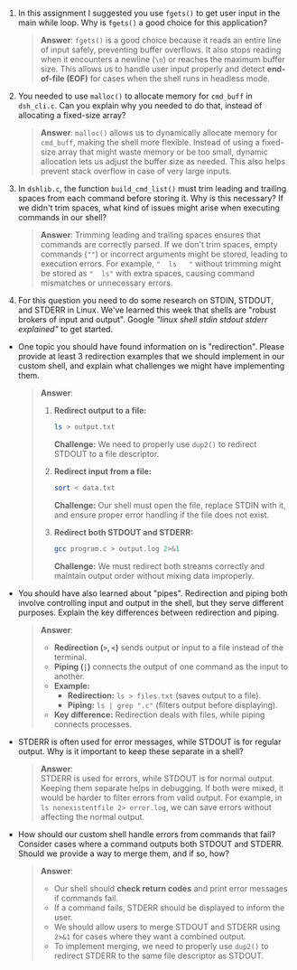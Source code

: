 1. In this assignment I suggested you use `fgets()` to get user input in the main while loop. Why is `fgets()` a good choice for this application?

    > **Answer**: `fgets()` is a good choice because it reads an entire line of input safely, preventing buffer overflows. It also stops reading when it encounters a newline (`\n`) or reaches the maximum buffer size. This allows us to handle user input properly and detect **end-of-file (EOF)** for cases when the shell runs in headless mode.

2. You needed to use `malloc()` to allocate memory for `cmd_buff` in `dsh_cli.c`. Can you explain why you needed to do that, instead of allocating a fixed-size array?

    > **Answer**: `malloc()` allows us to dynamically allocate memory for `cmd_buff`, making the shell more flexible. Instead of using a fixed-size array that might waste memory or be too small, dynamic allocation lets us adjust the buffer size as needed. This also helps prevent stack overflow in case of very large inputs.

3. In `dshlib.c`, the function `build_cmd_list()` must trim leading and trailing spaces from each command before storing it. Why is this necessary? If we didn't trim spaces, what kind of issues might arise when executing commands in our shell?

    > **Answer**: Trimming leading and trailing spaces ensures that commands are correctly parsed. If we don't trim spaces, empty commands (`""`) or incorrect arguments might be stored, leading to execution errors. For example, `"  ls   "` without trimming might be stored as `"  ls"` with extra spaces, causing command mismatches or unnecessary errors.

4. For this question you need to do some research on STDIN, STDOUT, and STDERR in Linux. We've learned this week that shells are "robust brokers of input and output". Google _"linux shell stdin stdout stderr explained"_ to get started.

- One topic you should have found information on is "redirection". Please provide at least 3 redirection examples that we should implement in our custom shell, and explain what challenges we might have implementing them.

    > **Answer**:  
    > 1. **Redirect output to a file:**  
    >    ```bash
    >    ls > output.txt
    >    ```
    >    **Challenge:** We need to properly use `dup2()` to redirect STDOUT to a file descriptor.  
    >
    > 2. **Redirect input from a file:**  
    >    ```bash
    >    sort < data.txt
    >    ```
    >    **Challenge:** Our shell must open the file, replace STDIN with it, and ensure proper error handling if the file does not exist.  
    >
    > 3. **Redirect both STDOUT and STDERR:**  
    >    ```bash
    >    gcc program.c > output.log 2>&1
    >    ```
    >    **Challenge:** We must redirect both streams correctly and maintain output order without mixing data improperly.

- You should have also learned about "pipes". Redirection and piping both involve controlling input and output in the shell, but they serve different purposes. Explain the key differences between redirection and piping.

    > **Answer**:  
    > - **Redirection (`>`, `<`)** sends output or input to a file instead of the terminal.  
    > - **Piping (`|`)** connects the output of one command as the input to another.  
    > - **Example:**  
    >   - **Redirection:** `ls > files.txt` (saves output to a file).  
    >   - **Piping:** `ls | grep ".c"` (filters output before displaying).  
    > - **Key difference:** Redirection deals with files, while piping connects processes.

- STDERR is often used for error messages, while STDOUT is for regular output. Why is it important to keep these separate in a shell?

    > **Answer**:  
    > STDERR is used for errors, while STDOUT is for normal output. Keeping them separate helps in debugging. If both were mixed, it would be harder to filter errors from valid output. For example, in `ls nonexistentfile 2> error.log`, we can save errors without affecting the normal output.

- How should our custom shell handle errors from commands that fail? Consider cases where a command outputs both STDOUT and STDERR. Should we provide a way to merge them, and if so, how?

    > **Answer**:  
    > - Our shell should **check return codes** and print error messages if commands fail.  
    > - If a command fails, STDERR should be displayed to inform the user.  
    > - We should allow users to merge STDOUT and STDERR using `2>&1` for cases where they want a combined output.  
    > - To implement merging, we need to properly use `dup2()` to redirect STDERR to the same file descriptor as STDOUT.